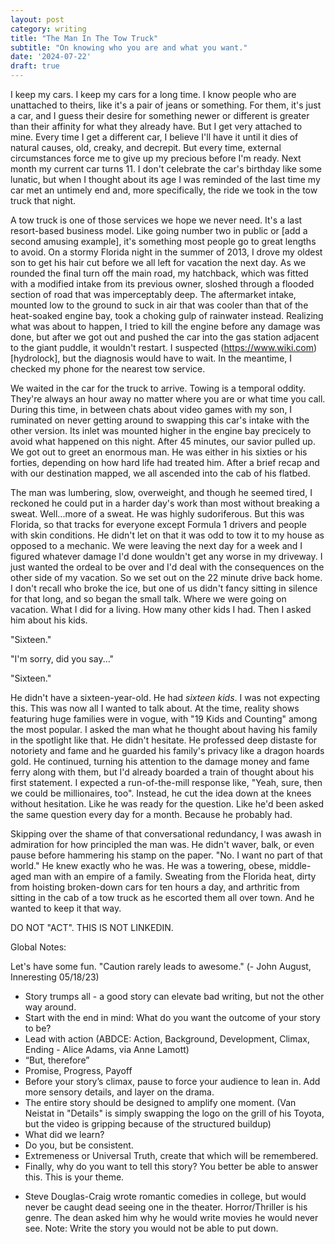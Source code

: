 ```yaml
---
layout: post
category: writing
title: "The Man In The Tow Truck"
subtitle: "On knowing who you are and what you want."
date: '2024-07-22'
draft: true
---
```


I keep my cars. I keep my cars for a long time. I know people who are unattached to theirs, like it's a pair of jeans or something. For them, it's just a car, and I guess their desire for something newer or different is greater than their affinity for what they already have. But I get very attached to mine. Every time I get a different car, I believe I'll have it until it dies of natural causes, old, creaky, and decrepit. But every time, external circumstances force me to give up my precious before I'm ready. Next month my current car turns 11. I don't celebrate the car's birthday like some lunatic, but when I thought about its age I was reminded of the last time my car met an untimely end and, more specifically, the ride we took in the tow truck that night.

A tow truck is one of those services we hope we never need. It's a last resort-based business model. Like going number two in public or [add a second amusing example], it's something most people go to great lengths to avoid. On a stormy Florida night in the summer of 2013, I drove my oldest son to get his hair cut before we all left for vacation the next day. As we rounded the final turn off the main road, my hatchback, which was fitted with a modified intake from its previous owner, sloshed through a flooded section of road that was imperceptably deep. The aftermarket intake, mounted low to the ground to suck in air that was cooler than that of the heat-soaked engine bay, took a choking gulp of rainwater instead. Realizing what was about to happen, I tried to kill the engine before any damage was done, but after we got out and pushed the car into the gas station adjacent to the giant puddle, it wouldn't restart. I suspected (https://www.wiki.com)[hydrolock], but the diagnosis would have to wait. In the meantime, I checked my phone for the nearest tow service.

We waited in the car for the truck to arrive. Towing is a temporal oddity. They're always an hour away no matter where you are or what time you call. During this time, in between chats about video games with my son, I ruminated on never getting around to swapping this car's intake with the other version. Its inlet was mounted higher in the engine bay precicely to avoid what happened on this night. After 45 minutes, our savior pulled up. We got out to greet an enormous man. He was either in his sixties or his forties, depending on how hard life had treated him. After a brief recap and with our destination mapped, we all ascended into the cab of his flatbed.

The man was lumbering, slow, overweight, and though he seemed tired, I reckoned he could put in a harder day's work than most without breaking a sweat. Well...more of a sweat. He was highly sudoriferous. But this was Florida, so that tracks for everyone except Formula 1 drivers and people with skin conditions. He didn't let on that it was odd to tow it to my house as opposed to a mechanic. We were leaving the next day for a week and I figured whatever damage I'd done wouldn't get any worse in my driveway. I just wanted the ordeal to be over and I'd deal with the consequences on the other side of my vacation. So we set out on the 22 minute drive back home. I don't recall who broke the ice, but one of us didn't fancy sitting in silence for that long, and so began the small talk. Where we were going on vacation. What I did for a living. How many other kids I had. Then I asked him about his kids.

"Sixteen."

"I'm sorry, did you say..."

"Sixteen."

He didn't have a sixteen-year-old. He had _sixteen kids_. I was not expecting this. This was now all I wanted to talk about. At the time, reality shows featuring huge families were in vogue, with "19 Kids and Counting" among the most popular. I asked the man what he thought about having his family in the spotlight like that. He didn't hesitate. He professed deep distaste for notoriety and fame and he guarded his family's privacy like a dragon hoards gold. He continued, turning his attention to the damage money and fame ferry along with them, but I'd already boarded a train of thought about his first statement. I expected a run-of-the-mill response like, "Yeah, sure, then we could be millionaires, too". Instead, he cut the idea down at the knees without hesitation. Like he was ready for the question. Like he'd been asked the same question every day for a month. Because he probably had.

Skipping over the shame of that conversational redundancy, I was awash in admiration for how principled the man was. He didn't waver, balk, or even pause before hammering his stamp on the paper. "No. I want no part of that world." He knew exactly who he was. He was a towering, obese, middle-aged man with an empire of a family. Sweating from the Florida heat, dirty from hoisting broken-down cars for ten hours a day, and arthritic from sitting in the cab of a tow truck as he escorted them all over town. And he wanted to keep it that way.

<!-- Notes for next time: The driver and his story is the story. His many kids, the conversation about the popularity of big families on reality tv, and his fervent stance on keeping his privacy. This is what stuck with me. -->

DO NOT "ACT". THIS IS NOT LINKEDIN.

Global Notes:

Let's have some fun. "Caution rarely leads to awesome." (- John August, Inneresting 05/18/23)

- Story trumps all - a good story can elevate bad writing, but not the other way around.
- Start with the end in mind: What do you want the outcome of your story to be?
- Lead with action (ABDCE: Action, Background, Development, Climax, Ending - Alice Adams, via Anne Lamott)
- “But, therefore”
- Promise, Progress, Payoff
- Before your story’s climax, pause to force your audience to lean in. Add more sensory details, and layer on the drama.
- The entire story should be designed to amplify one moment. (Van Neistat in "Details" is simply swapping the logo on the grill of his Toyota, but the video is gripping because of the structured buildup)
- What did we learn?
- Do you, but be consistent.
- Extremeness or Universal Truth, create that which will be remembered.
- Finally, why do you want to tell this story? You better be able to answer this. This is your theme.

<!-- Candidate note -->
- Steve Douglas-Craig wrote romantic comedies in college, but would never be caught dead seeing one in the theater. Horror/Thriller is his genre. The dean asked him why he would write movies he would never see. Note: Write the story you would not be able to put down.